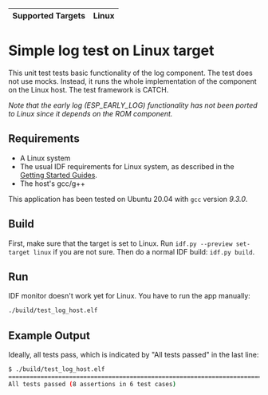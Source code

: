 | Supported Targets | Linux |
| ----------------- | ----- |

# Simple log test on Linux target

This unit test tests basic functionality of the log component. The test does not use mocks. Instead, it runs the whole implementation of the component on the Linux host. The test framework is CATCH.

*Note that the early log (ESP_EARLY_LOG<X>) functionality has not been ported to Linux since it depends on the ROM component.*

## Requirements

* A Linux system
* The usual IDF requirements for Linux system, as described in the [Getting Started Guides](../../../../docs/en/get-started/index.rst).
* The host's gcc/g++

This application has been tested on Ubuntu 20.04 with `gcc` version *9.3.0*.

## Build

First, make sure that the target is set to Linux. Run `idf.py --preview set-target linux` if you are not sure. Then do a normal IDF build: `idf.py build`.

## Run

IDF monitor doesn't work yet for Linux. You have to run the app manually: 

```bash
./build/test_log_host.elf
```

## Example Output

Ideally, all tests pass, which is indicated by "All tests passed" in the last line:

```bash
$ ./build/test_log_host.elf 
===============================================================================
All tests passed (8 assertions in 6 test cases)
```
